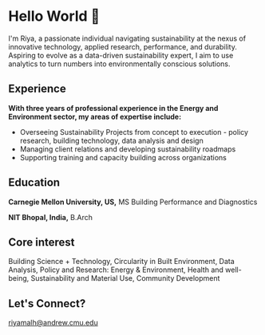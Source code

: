# Hello World 👋

I'm Riya, a passionate individual navigating sustainability at the nexus of innovative technology, applied research, performance, and durability. Aspiring to evolve as a data-driven sustainability expert, I aim to use analytics to turn numbers into environmentally conscious solutions.

## Experience 
**With three years of professional experience in the Energy and Environment sector, my areas of expertise include:**
- Overseeing Sustainability Projects from concept to execution - policy research, building technology, data analysis and design
- Managing client relations and developing sustainability roadmaps
- Supporting training and capacity building across organizations

## Education
**Carnegie Mellon University, US,** MS Building Performance and Diagnostics

**NIT Bhopal, India,** B.Arch

## Core interest 
Building Science + Technology, Circularity in Built Environment, Data Analysis, Policy and Research: Energy & Environment, Health and well-being, Sustainability and Material Use, Community Development

## Let's Connect?
riyamalh@andrew.cmu.edu
